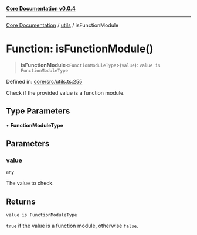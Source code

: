 [**Core Documentation v0.0.4**](../../README.md)

***

[Core Documentation](../../modules.md) / [utils](../README.md) / isFunctionModule

# Function: isFunctionModule()

> **isFunctionModule**\<`FunctionModuleType`\>(`value`): `value is FunctionModuleType`

Defined in: [core/src/utils.ts:255](https://github.com/stonemjs/core/blob/8c14a336c794eb98d8513b950cb1c2786962eaaf/src/utils.ts#L255)

Check if the provided value is a function module.

## Type Parameters

• **FunctionModuleType**

## Parameters

### value

`any`

The value to check.

## Returns

`value is FunctionModuleType`

`true` if the value is a function module, otherwise `false`.
